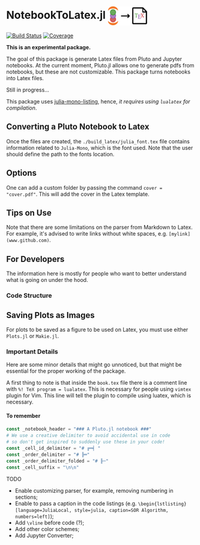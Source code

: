 # NotebookToLatex.jl <a href='https://github.com/davibarreira/PlutoLatexConverter.jl/blob/master/src/assets/logo.svg'><img src="src/assets/logo.svg" align="center" height="50." /></a>

[![Build Status](https://github.com/davibarreira/PlutoLatexConverter.jl/workflows/CI/badge.svg)](https://github.com/davibarreira/PlutoLatexConverter.jl/actions)
[![Coverage](https://codecov.io/gh/davibarreira/PlutoLatexConverter.jl/branch/master/graph/badge.svg)](https://codecov.io/gh/davibarreira/PlutoLatexConverter.jl)

**This is an experimental package.**

The goal of this package is generate Latex files from Pluto and Jupyter notebooks.
At the current moment, Pluto.jl allows one to generate pdfs from notebooks,
but these are not customizable. This package turns notebooks into Latex files.

Still in progress...

This package uses [julia-mono-listing](https://github.com/mossr/julia-mono-listings),
hence, *it requires using `lualatex` for compilation*.

## Converting a Pluto Notebook to Latex

Once the files are created, the `./build_latex/julia_font.tex` file
contains information related to `Julia-Mono`, which is the font
used. Note that the user should define the path to the fonts location.

## Options

One can add a custom folder by passing the command
`cover = "cover.pdf"`. This will add the cover in the Latex template.

## Tips on Use

Note that there are some limitations on the parser from Markdown to Latex.
For example, it's advised to write links without white spaces,
e.g. `[mylink](www.github.com)`.

## For Developers
The information here is mostly for people who want to better understand what is
going on under the hood.

### Code Structure

## Saving Plots as Images

For plots to be saved as a figure to be used
on Latex, you must use either `Plots.jl`
or `Makie.jl`.


### Important Details
Here are some minor details that might go unnoticed, but that might be essential
for the proper working of the package.

A first thing to note is that inside the `book.tex` file there is a comment
line with `%! TeX program = lualatex`. This is necessary for people
using `vimtex` plugin for Vim. This line will tell the plugin to compile using
luatex, which is necessary.


#### To remember
```julia
const _notebook_header = "### A Pluto.jl notebook ###"
# We use a creative delimiter to avoid accidental use in code
# so don't get inspired to suddenly use these in your code!
const _cell_id_delimiter = "# ╔═╡ "
const _order_delimiter = "# ╠═"
const _order_delimiter_folded = "# ╟─"
const _cell_suffix = "\n\n"
```

TODO
* Enable customizing parser, for example, removing numbering in sections;
* Enable to pass a caption in the code listings (e.g.
`\begin{lstlisting}[language=JuliaLocal, style=julia, caption=SOR Algorithm, numbers=left]`);
* Add `\vline` before code (?);
* Add other color schemes;
* Add Jupyter Converter;
